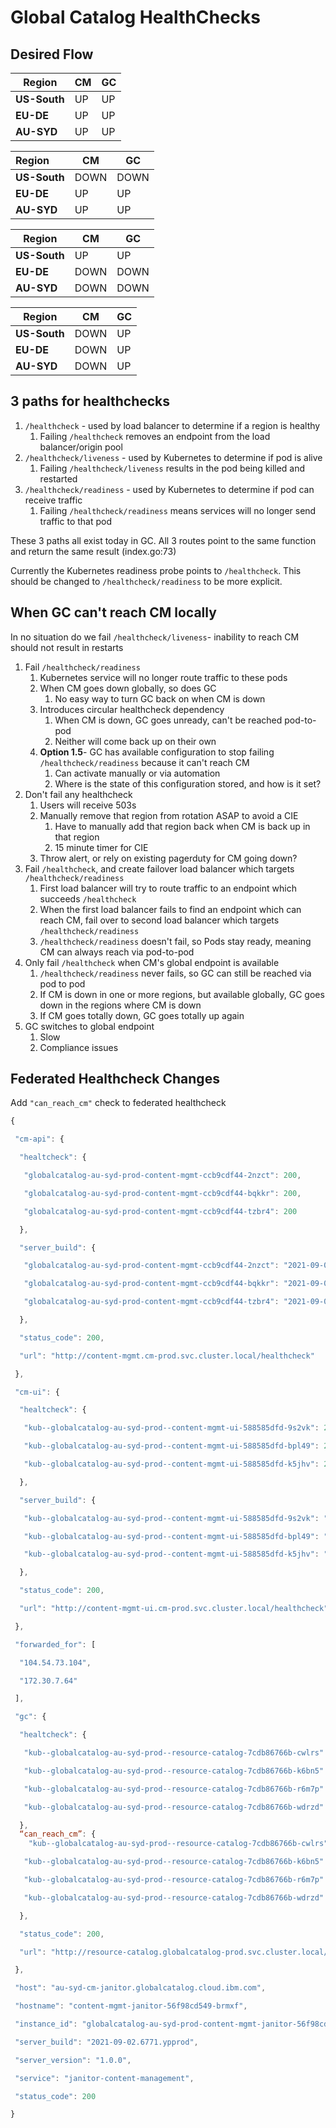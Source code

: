 # Global Catalog HealthChecks



## Desired Flow

| Region       | **CM** | **GC** |
| ------------ | ------ | ------ |
| **US-South** | UP     | UP     |
| **EU-DE**    | UP     | UP     |
| **AU-SYD**   | UP     | UP     |

| Region       | **CM** | **GC** |
| :----------- | ------ | ------ |
| **US-South** | DOWN   | DOWN   |
| **EU-DE**    | UP     | UP     |
| **AU-SYD**   | UP     | UP     |

| Region       | **CM** | **GC** |
| ------------ | ------ | ------ |
| **US-South** | UP     | UP     |
| **EU-DE**    | DOWN   | DOWN   |
| **AU-SYD** | DOWN   | DOWN   |

| Region       | **CM** | **GC** |
| ------------ | ------ | ------ |
| **US-South** | DOWN   | UP     |
| **EU-DE**    | DOWN   | UP     |
| **AU-SYD** | DOWN   | UP     |

## 3 paths for healthchecks

1. `/healthcheck` - used by load balancer to determine if a region is healthy
   1. Failing `/healthcheck` removes an endpoint from the load balancer/origin pool
2. `/healthcheck/liveness` - used by Kubernetes to determine if pod is alive
   1. Failing `/healthcheck/liveness` results in the pod being killed and restarted
3. `/healthcheck/readiness` - used by Kubernetes to determine if pod can receive traffic
   1. Failing `/healthcheck/readiness` means services will no longer send traffic to that pod

These 3 paths all exist today in GC. All 3 routes point to the same function and return the same result (index.go:73)

Currently the Kubernetes readiness probe points to `/healthcheck`. This should be changed to `/healthcheck/readiness` to be more explicit.

## When GC can't reach CM locally

In no situation do we fail `/healthcheck/liveness`- inability to reach CM should not result in restarts

1. Fail `/healthcheck/readiness`
   1. Kubernetes service will no longer route traffic to these pods
   2. When CM goes down globally, so does GC
      1. No easy way to turn GC back on when CM is down
   3. Introduces circular healthcheck dependency
      1. When CM is down, GC goes unready, can't be reached pod-to-pod
      2. Neither will come back up on their own
   4. **Option 1.5**- GC has available configuration to stop failing `/healthcheck/readiness` because it can't reach CM
      1. Can activate manually or via automation
      2. Where is the state of this configuration stored, and how is it set?
2. Don't fail any healthcheck
   1. Users will receive 503s
   2. Manually remove that region from rotation ASAP to avoid a CIE
      1. Have to manually add that region back when CM is back up in that region
      2. 15 minute timer for CIE
   3. Throw alert, or rely on existing pagerduty for CM going down?
3. Fail `/healthcheck`, and create failover load balancer which targets `/healthcheck/readiness`
   1. First load balancer will try to route traffic to an endpoint which succeeds  `/healthcheck`
   2. When the first load balancer fails to find an endpoint which can reach CM, fail over to second load balancer which targets `/healthcheck/readiness`
   3. `/healthcheck/readiness` doesn't fail, so Pods stay ready, meaning CM can always reach via pod-to-pod
4. Only fail `/healthcheck` when CM's global endpoint is available
   1. `/healthcheck/readiness` never fails, so GC can still be reached via pod to pod
   2. If CM is down in one or more regions, but available globally, GC goes down in the regions where CM is down
   3. If CM goes totally down, GC goes totally up again
5. GC switches to global endpoint
   1. Slow
   2. Compliance issues

## Federated Healthcheck Changes

Add `"can_reach_cm"` check to federated healthcheck

```javascript
{

 "cm-api": {

  "healtcheck": {

   "globalcatalog-au-syd-prod-content-mgmt-ccb9cdf44-2nzct": 200,

   "globalcatalog-au-syd-prod-content-mgmt-ccb9cdf44-bqkkr": 200,

   "globalcatalog-au-syd-prod-content-mgmt-ccb9cdf44-tzbr4": 200

  },

  "server_build": {

   "globalcatalog-au-syd-prod-content-mgmt-ccb9cdf44-2nzct": "2021-09-02.6771.ypprod",

   "globalcatalog-au-syd-prod-content-mgmt-ccb9cdf44-bqkkr": "2021-09-02.6771.ypprod",

   "globalcatalog-au-syd-prod-content-mgmt-ccb9cdf44-tzbr4": "2021-09-02.6771.ypprod"

  },

  "status_code": 200,

  "url": "http://content-mgmt.cm-prod.svc.cluster.local/healthcheck"

 },

 "cm-ui": {

  "healtcheck": {

   "kub--globalcatalog-au-syd-prod--content-mgmt-ui-588585dfd-9s2vk": 200,

   "kub--globalcatalog-au-syd-prod--content-mgmt-ui-588585dfd-bpl49": 200,

   "kub--globalcatalog-au-syd-prod--content-mgmt-ui-588585dfd-k5jhv": 200

  },

  "server_build": {

   "kub--globalcatalog-au-syd-prod--content-mgmt-ui-588585dfd-9s2vk": "2021-08-30.4620.ypprod",

   "kub--globalcatalog-au-syd-prod--content-mgmt-ui-588585dfd-bpl49": "2021-08-30.4620.ypprod",

   "kub--globalcatalog-au-syd-prod--content-mgmt-ui-588585dfd-k5jhv": "2021-08-30.4620.ypprod"

  },

  "status_code": 200,

  "url": "http://content-mgmt-ui.cm-prod.svc.cluster.local/healthcheck"

 },

 "forwarded_for": [

  "104.54.73.104",

  "172.30.7.64"

 ],

 "gc": {

  "healtcheck": {

   "kub--globalcatalog-au-syd-prod--resource-catalog-7cdb86766b-cwlrs": 200,

   "kub--globalcatalog-au-syd-prod--resource-catalog-7cdb86766b-k6bn5": 200,

   "kub--globalcatalog-au-syd-prod--resource-catalog-7cdb86766b-r6m7p": 200,

   "kub--globalcatalog-au-syd-prod--resource-catalog-7cdb86766b-wdrzd": 200

  },
  “can_reach_cm”: {
    "kub--globalcatalog-au-syd-prod--resource-catalog-7cdb86766b-cwlrs": 200,

   "kub--globalcatalog-au-syd-prod--resource-catalog-7cdb86766b-k6bn5": 200,

   "kub--globalcatalog-au-syd-prod--resource-catalog-7cdb86766b-r6m7p": 200,

   "kub--globalcatalog-au-syd-prod--resource-catalog-7cdb86766b-wdrzd": 200

  },

  "status_code": 200,

  "url": "http://resource-catalog.globalcatalog-prod.svc.cluster.local/healthcheck"

 },

 "host": "au-syd-cm-janitor.globalcatalog.cloud.ibm.com",

 "hostname": "content-mgmt-janitor-56f98cd549-brmxf",

 "instance_id": "globalcatalog-au-syd-prod-content-mgmt-janitor-56f98cd549-brmxf",

 "server_build": "2021-09-02.6771.ypprod",

 "server_version": "1.0.0",

 "service": "janitor-content-management",

 "status_code": 200

}
```
